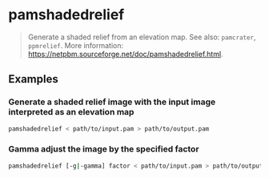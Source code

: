# pamshadedrelief

> Generate a shaded relief from an elevation map. See also: `pamcrater`, `ppmrelief`. More information: <https://netpbm.sourceforge.net/doc/pamshadedrelief.html>.

## Examples

### Generate a shaded relief image with the input image interpreted as an elevation map

```bash
pamshadedrelief < path/to/input.pam > path/to/output.pam
```

### Gamma adjust the image by the specified factor

```bash
pamshadedrelief [-g|-gamma] factor < path/to/input.pam > path/to/output.pam
```
